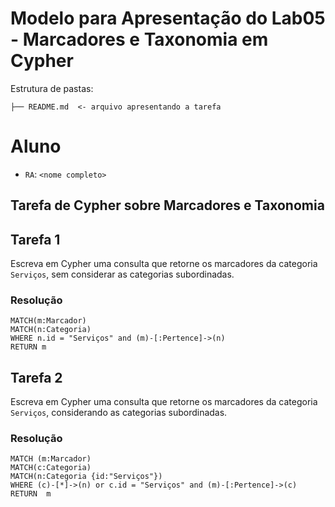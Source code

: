 # Modelo para Apresentação do Lab05 - Marcadores e Taxonomia em Cypher

Estrutura de pastas:

~~~
├── README.md  <- arquivo apresentando a tarefa
~~~

# Aluno
* `RA`: `<nome completo>`

## Tarefa de Cypher sobre Marcadores e Taxonomia

## Tarefa 1

Escreva em Cypher uma consulta que retorne os marcadores da categoria `Serviços`, sem considerar as categorias subordinadas.

### Resolução
~~~cypher
MATCH(m:Marcador)
MATCH(n:Categoria)
WHERE n.id = "Serviços" and (m)-[:Pertence]->(n)
RETURN m
~~~

## Tarefa 2

Escreva em Cypher uma consulta que retorne os marcadores da categoria `Serviços`, considerando as categorias subordinadas.

### Resolução
~~~cypher
MATCH (m:Marcador)
MATCH(c:Categoria)
MATCH(n:Categoria {id:"Serviços"})
WHERE (c)-[*]->(n) or c.id = "Serviços" and (m)-[:Pertence]->(c)
RETURN  m
~~~
